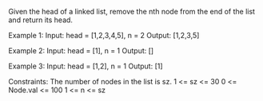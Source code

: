 
Given the head of a linked list, remove the nth node from the end of the list and return its head.


Example 1:
Input: head = [1,2,3,4,5], n = 2
Output: [1,2,3,5]

Example 2:
Input: head = [1], n = 1
Output: []

Example 3:
Input: head = [1,2], n = 1
Output: [1]
 
Constraints:
The number of nodes in the list is sz.
1 <= sz <= 30
0 <= Node.val <= 100
1 <= n <= sz